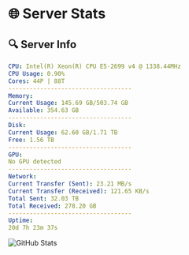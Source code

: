 # 🌐 Server Stats
## 🔍 Server Info
```yaml
CPU: Intel(R) Xeon(R) CPU E5-2699 v4 @ 1338.44MHz
CPU Usage: 0.90%
Cores: 44P | 88T
-----------------------------------
Memory:
Current Usage: 145.69 GB/503.74 GB
Available: 354.63 GB
-----------------------------------
Disk:
Current Usage: 62.60 GB/1.71 TB
Free: 1.56 TB
-----------------------------------
GPU:
No GPU detected
-----------------------------------
Network:
Current Transfer (Sent): 23.21 MB/s
Current Transfer (Received): 121.65 KB/s
Total Sent: 32.03 TB
Total Received: 278.20 GB
-----------------------------------
Uptime:
20d 7h 23m 37s
```
![GitHub Stats](https://img.shields.io/badge/Updated-2025-03-28_04:46:26-blue)